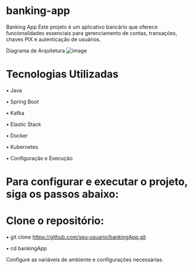 # banking-app

Banking App
Este projeto é um aplicativo bancário que oferece funcionalidades essenciais para gerenciamento de contas, transações, chaves PIX e autenticação de usuários.

Diagrama de Arquitetura
![image](https://github.com/Adriano-Cardoso/banking-app/assets/77011351/d49348dc-189e-47e1-9fa1-43d350446751)

# Tecnologias Utilizadas
  • Java
  
  • Spring Boot
  
  • Kafka
  
  • Elastic Stack
  
  • Docker
  
  • Kubernetes
  
  • Configuração e Execução

# Para configurar e executar o projeto, siga os passos abaixo:

# Clone o repositório:

  • git clone https://github.com/seu-usuario/bankingApp.git
  
  • cd bankingApp 
  
Configure as variáveis de ambiente e configurações necessárias.


